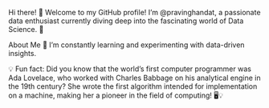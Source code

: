 Hi there! 👋
Welcome to my GitHub profile! I’m @pravinghandat, a passionate data enthusiast currently diving deep into the fascinating world of Data Science. 🌟

About Me
🌱 I’m constantly learning and experimenting with data-driven insights.

💡 Fun fact: Did you know that the world’s first computer programmer was Ada Lovelace, who worked with Charles Babbage on his analytical engine in the 19th century? She wrote the first algorithm intended for implementation on a machine, making her a pioneer in the field of computing! 🖥️💡
